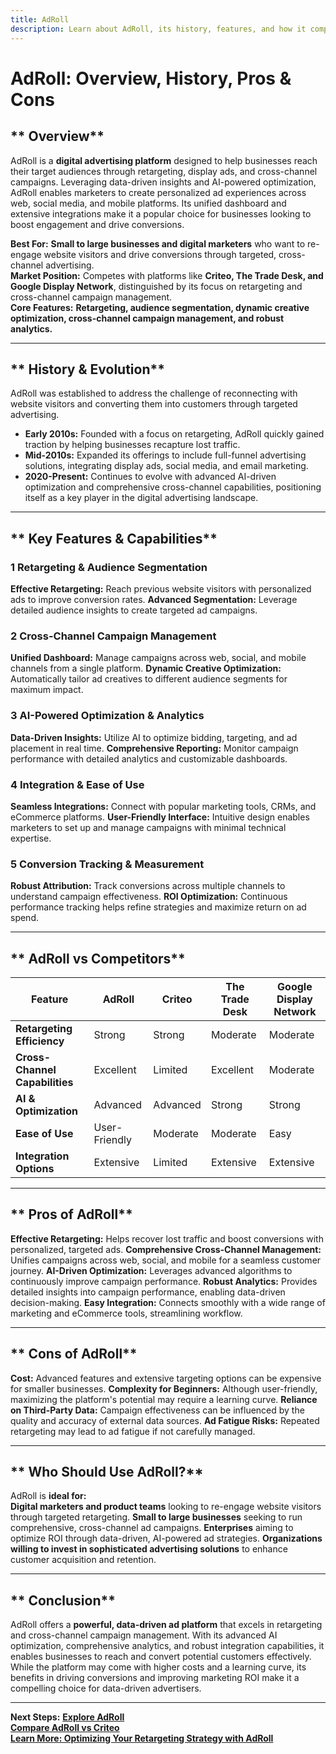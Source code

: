 ```yaml
---
title: AdRoll
description: Learn about AdRoll, its history, features, and how it compares to other digital advertising platforms.
---
```


# **AdRoll: Overview, History, Pros & Cons**

## ** Overview**  
AdRoll is a **digital advertising platform** designed to help businesses reach their target audiences through retargeting, display ads, and cross-channel campaigns. Leveraging data-driven insights and AI-powered optimization, AdRoll enables marketers to create personalized ad experiences across web, social media, and mobile platforms. Its unified dashboard and extensive integrations make it a popular choice for businesses looking to boost engagement and drive conversions.

 **Best For:** **Small to large businesses and digital marketers** who want to re-engage website visitors and drive conversions through targeted, cross-channel advertising.  
 **Market Position:** Competes with platforms like **Criteo, The Trade Desk, and Google Display Network**, distinguished by its focus on retargeting and cross-channel campaign management.  
 **Core Features:** **Retargeting, audience segmentation, dynamic creative optimization, cross-channel campaign management, and robust analytics.**

---

## ** History & Evolution**  
AdRoll was established to address the challenge of reconnecting with website visitors and converting them into customers through targeted advertising.

- **Early 2010s:** Founded with a focus on retargeting, AdRoll quickly gained traction by helping businesses recapture lost traffic.
- **Mid-2010s:** Expanded its offerings to include full-funnel advertising solutions, integrating display ads, social media, and email marketing.
- **2020-Present:** Continues to evolve with advanced AI-driven optimization and comprehensive cross-channel capabilities, positioning itself as a key player in the digital advertising landscape.

---

## ** Key Features & Capabilities**

### **1 Retargeting & Audience Segmentation**
 **Effective Retargeting:** Reach previous website visitors with personalized ads to improve conversion rates.
 **Advanced Segmentation:** Leverage detailed audience insights to create targeted ad campaigns.

### **2 Cross-Channel Campaign Management**
 **Unified Dashboard:** Manage campaigns across web, social, and mobile channels from a single platform.
 **Dynamic Creative Optimization:** Automatically tailor ad creatives to different audience segments for maximum impact.

### **3 AI-Powered Optimization & Analytics**
 **Data-Driven Insights:** Utilize AI to optimize bidding, targeting, and ad placement in real time.
 **Comprehensive Reporting:** Monitor campaign performance with detailed analytics and customizable dashboards.

### **4 Integration & Ease of Use**
 **Seamless Integrations:** Connect with popular marketing tools, CRMs, and eCommerce platforms.
 **User-Friendly Interface:** Intuitive design enables marketers to set up and manage campaigns with minimal technical expertise.

### **5 Conversion Tracking & Measurement**
 **Robust Attribution:** Track conversions across multiple channels to understand campaign effectiveness.
 **ROI Optimization:** Continuous performance tracking helps refine strategies and maximize return on ad spend.

---

## ** AdRoll vs Competitors**

| Feature                    | AdRoll            | Criteo            | The Trade Desk    | Google Display Network |
|----------------------------|-------------------|-------------------|-------------------|------------------------|
| **Retargeting Efficiency** |  Strong         |  Strong         |  Moderate       |  Moderate            |
| **Cross-Channel Capabilities** |  Excellent  |  Limited        |  Excellent      |  Moderate            |
| **AI & Optimization**      |  Advanced       |  Advanced       |  Strong        |  Strong              |
| **Ease of Use**            |  User-Friendly  |  Moderate       |  Moderate       |  Easy                |
| **Integration Options**    |  Extensive      |  Limited        |  Extensive      |  Extensive           |

---

## ** Pros of AdRoll**
 **Effective Retargeting:** Helps recover lost traffic and boost conversions with personalized, targeted ads.
 **Comprehensive Cross-Channel Management:** Unifies campaigns across web, social, and mobile for a seamless customer journey.
 **AI-Driven Optimization:** Leverages advanced algorithms to continuously improve campaign performance.
 **Robust Analytics:** Provides detailed insights into campaign performance, enabling data-driven decision-making.
 **Easy Integration:** Connects smoothly with a wide range of marketing and eCommerce tools, streamlining workflow.

---

## ** Cons of AdRoll**
 **Cost:** Advanced features and extensive targeting options can be expensive for smaller businesses.
 **Complexity for Beginners:** Although user-friendly, maximizing the platform's potential may require a learning curve.
 **Reliance on Third-Party Data:** Campaign effectiveness can be influenced by the quality and accuracy of external data sources.
 **Ad Fatigue Risks:** Repeated retargeting may lead to ad fatigue if not carefully managed.

---

## ** Who Should Use AdRoll?**
AdRoll is **ideal for:**  
 **Digital marketers and product teams** looking to re-engage website visitors through targeted retargeting.
 **Small to large businesses** seeking to run comprehensive, cross-channel ad campaigns.
 **Enterprises** aiming to optimize ROI through data-driven, AI-powered ad strategies.
 **Organizations willing to invest in sophisticated advertising solutions** to enhance customer acquisition and retention.

---

## ** Conclusion**
AdRoll offers a **powerful, data-driven ad platform** that excels in retargeting and cross-channel campaign management. With its advanced AI optimization, comprehensive analytics, and robust integration capabilities, it enables businesses to reach and convert potential customers effectively. While the platform may come with higher costs and a learning curve, its benefits in driving conversions and improving marketing ROI make it a compelling choice for data-driven advertisers.

---

 **Next Steps:**
 **[Explore AdRoll](https://www.adroll.com/)**  
 **[Compare AdRoll vs Criteo](#)**  
 **[Learn More: Optimizing Your Retargeting Strategy with AdRoll](#)**
